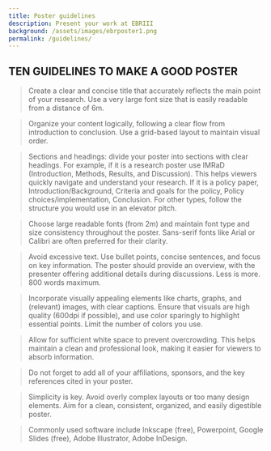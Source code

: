 ```yaml
---
title: Poster guidelines
description: Present your work at EBRIII
background: /assets/images/ebrposter1.png
permalink: /guidelines/
---
```


##  TEN GUIDELINES TO MAKE A GOOD POSTER

> Create a clear and concise title that accurately reflects the main point of your research. Use a very large font size that is easily readable from a distance of 6m.

> Organize your content logically, following a clear flow from introduction to conclusion. Use a grid-based layout to maintain visual order.

> Sections and headings: divide your poster into sections with clear headings. For example, if it is a research poster use IMRaD (Introduction, Methods, Results, and Discussion). This helps viewers quickly navigate and understand your research. If it is a policy paper, 
  Introduction/Background, Criteria and goals for the policy,  Policy choices/implementation, Conclusion. For other types, follow the structure you would use in an elevator pitch.

> Choose large readable fonts (from 2m) and maintain font type and size consistency throughout the poster. Sans-serif fonts like Arial or Calibri are often preferred for their clarity.

> Avoid excessive text. Use bullet points, concise sentences, and focus on key information. The poster should provide an overview, with the presenter offering additional details during discussions. Less is more. 800 words maximum.

> Incorporate visually appealing elements like charts, graphs, and (relevant) images, with clear captions. Ensure that visuals are high quality (600dpi if possible), and use color sparingly to highlight essential points. Limit the number of colors you use.

> Allow for sufficient white space to prevent overcrowding. This helps maintain a clean and professional look, making it easier for viewers to absorb information.

> Do not forget to add all of your affiliations, sponsors, and the key references cited in your poster.

> Simplicity is key. Avoid overly complex layouts or too many design elements. Aim for a clean, consistent, organized, and easily digestible poster.

> Commonly used software include Inkscape (free), Powerpoint, Google Slides (free), Adobe Illustrator, Adobe InDesign.

